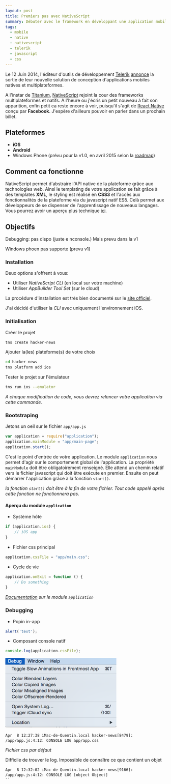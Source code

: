 ```yaml
---
layout: post
title: Premiers pas avec NativeScript
summary: Débuter avec le framework en développant une application mobile d'aggrégation de flux HackerNews.
tags:
  - mobile
  - native
  - nativescript
  - telerik
  - javascript
  - css
---
```


Le 12 Juin 2014, l'éditeur d'outils de développement [Telerik](http://www.telerik.com/) [annonce](http://blogs.telerik.com/blogs/14-06-12/announcing-nativescript---cross-platform-framework-for-building-native-mobile-applications) la sortie de leur nouvelle solution de conception d'applications mobiles natives et multiplateformes.

A l'instar de [Titanium](http://www.appcelerator.com/titanium/), [NativeScript](https://www.nativescript.org/) rejoint la cour des frameworks multiplateformes et natifs.
A l'heure ou j'écris un petit nouveau à fait son apparition, enfin petit ca reste encore à voir, puisqu'il s'agit de [React Native](http://facebook.github.io/react-native/) conçu par **Facebook**. J'espère d'ailleurs pouvoir en parler dans un prochain billet.

## Plateformes

* **iOS**
* **Android**
* Windows Phone (prévu pour la v1.0, en avril 2015 selon la [roadmap](https://www.nativescript.org/roadmap))

## Comment ca fonctionne

NativeScript permet d'abstraire l'API native de la plateforme grâce aux technologies web. Ainsi le templating de votre application se fait grâce à des templates **XML**, le styling est réalisé en **CSS3** et l'accès aux fonctionnalités de la plateforme via du javascript natif ES5. Celà permet aux développeurs de se dispenser de l'apprentissage de nouveaux langages.
Vous pourrez avoir un aperçu plus technique [ici](http://javascript.developpez.com/actu/82307/Telerik-annonce-NativeScript-son-framework-Open-source-de-developpement-d-applications-mobiles-natives/).

## Objectifs




Debugging: pas dispo (juste e nconsole.) Mais prevu dans la v1

Windows phoen pas supporte (prevu v1)


### Installation

Deux options s'offrent à vous:

* Utiliser _NativeScript CLI_ (en local sur votre machine)
* Utiliser _AppBuilder Tool Set_ (sur le cloud)

La procédure d'installation est très bien documenté sur le [site officiel](http://docs.nativescript.org/setup/quick-setup.html).

J'ai décidé d'utiliser la _CLI_ avec uniquement l'environnement iOS.


### Initialisation


Créer le projet

```bash
tns create hacker-news
```

Ajouter la(les) plateforme(s) de votre choix

```bash
cd hacker-news
tns platform add ios
```

Tester le projet sur l'émulateur

```bash
tns run ios --emulator
```

_A chaque modification de code, vous devrez relancer votre application via cette commande._

### Bootstraping

Jetons un oeil sur le fichier `app/app.js`

```javascript
var application = require("application");
application.mainModule = "app/main-page";
application.start();
```

C'est le point d'entrée de votre application. Le module `application` nous permet d'agir sur le comportement global de l'application. La propriété `mainModule` doit être obligatoirement renseigné. Elle attend un chemin relatif vers le fichier javascript qui doit être exécute en premier. Ensuite on peut démarrer l'application grâce à la fonction `start()`.

_la fonction `start()` doit être à la fin de votre fichier. Tout code appelé après cette fonction ne fonctionnera pas._

#### Aperçu du module `application`

* Système hôte

```javascript
if (application.ios) {
    // iOS app
}
```

* Fichier css principal

```javascript
application.cssFile = "app/main.css";
```

* Cycle de vie

```javascript
application.onExit = function () {
    // Do something
}
```

_[Documentation](http://docs.nativescript.org/ApiReference/application/HOW-TO.html) sur le module `application`_

### Debugging

* Popin in-app

```javascript
alert('text');
```

* Composant console natif

```javascript
console.log(application.cssFile);
```

![Trouver la console sur l'émulateur iOS](/assets/ios-emulator-debug.png)

```
Apr  8 12:27:38 iMac-de-Quentin.local hacker-news[8479]: /app/app.js:4:12: CONSOLE LOG app/app.css
```
_Fichier css par défaut_

Difficile de trouver le log.
Impossible de connaître ce que contient un objet

```
Apr  8 12:32:02 iMac-de-Quentin.local hacker-news[9166]: /app/app.js:4:12: CONSOLE LOG [object Object]
``

